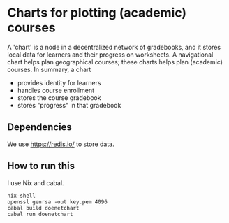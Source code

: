 # Charts for plotting (academic) courses

A 'chart' is a node in a decentralized network of gradebooks, and it stores local data for learners and their progress on worksheets.  A navigational chart helps plan geographical courses; these charts helps plan (academic) courses.  In summary, a chart

- provides identity for learners
- handles course enrollment
- stores the course gradebook
- stores "progress" in that gradebook

## Dependencies

We use https://redis.io/ to store data.

## How to run this
 
I use Nix and cabal. 

```
nix-shell
openssl genrsa -out key.pem 4096
cabal build doenetchart
cabal run doenetchart
```

